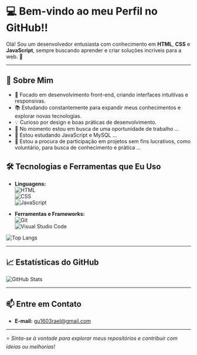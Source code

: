 

# 💻 Bem-vindo ao meu Perfil no GitHub!!

Olá! Sou um desenvolvedor entusiasta com conhecimento em **HTML**, **CSS** e **JavaScript**, sempre buscando aprender e criar soluções incríveis para a web. 🚀

---

## 🌟 Sobre Mim

- 🎯 Focado em desenvolvimento front-end, criando interfaces intuitivas e responsivas.  
- 📚 Estudando constantemente para expandir meus conhecimentos e explorar novas tecnologias.  
- 💡 Curioso por design e boas práticas de desenvolvimento.  
- 🔭 No momento estou em busca de uma oportunidade de trabalho ...
- 🌱 Estou estudando JavaScript e MySQL ...
- 👯 Estou a procura de participação em projetos sem fins lucrativos, como voluntário, para busca de conhecimento e prática ...

## 🛠️ Tecnologias e Ferramentas que Eu Uso

- **Linguagens:**  
  ![HTML](https://img.shields.io/badge/HTML-E34F26?style=flat&logo=html5&logoColor=white)  
  ![CSS](https://img.shields.io/badge/CSS-1572B6?style=flat&logo=css3&logoColor=white)  
  ![JavaScript](https://img.shields.io/badge/JavaScript-F7DF1E?style=flat&logo=javascript&logoColor=black)

- **Ferramentas e Frameworks:**  
  ![Git](https://img.shields.io/badge/Git-F05032?style=flat&logo=git&logoColor=white)  
  ![Visual Studio Code](https://img.shields.io/badge/VS%20Code-0078D4?style=flat&logo=visual-studio-code&logoColor=white)

![Top Langs](https://github-readme-stats.vercel.app/api/top-langs/?username=GusRael&hide_progress=false)
  

---

## 📈 Estatísticas do GitHub

![GitHub Stats](https://github-readme-stats.vercel.app/api?username=GusRael&show_icons=true&theme=radical)

---

## 📫 Entre em Contato

- **E-mail:** gu1603rael@gmail.com
  
---

⭐️ *Sinta-se à vontade para explorar meus repositórios e contribuir com ideias ou melhorias!*  

##

<!--
**GusRael/GusRael** is a ✨ _special_ ✨ repository because its `README.md` (this file) appears on your GitHub profile.

Here are some ideas to get you started:
![Anurag's GitHub stats](https://github-readme-stats.vercel.app/api?username=GusRael&show_icons=true&bg_color=00000000)
[![Top Langs](https://github-readme-stats.vercel.app/api/top-langs/?username=GusRael)](https://github.com/GusRael/github-readme-stats)
![Top Langs](https://github-readme-stats.vercel.app/api/top-langs/?username=GusRael&layout=compact)


